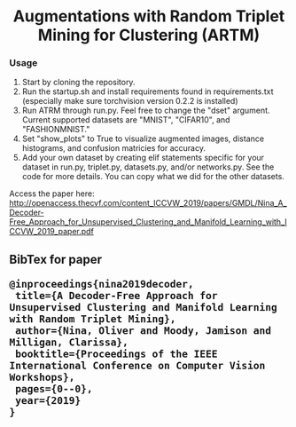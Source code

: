 <h1 align="center">
Augmentations with Random Triplet Mining for Clustering (ARTM)
</h1">



### Usage
1. Start by cloning the repository.
2. Run the startup.sh and install requirements found in requirements.txt (especially make sure torchvision version 0.2.2 is installed)
2. Run ATRM through run.py. Feel free to change the "dset" argument. Current supported datasets are "MNIST", "CIFAR10", and "FASHIONMNIST."
3. Set "show_plots" to True to visualize augmented images, distance histograms, and confusion matricies for accuracy.
4. Add your own dataset by creating elif statements specific for your dataset in run.py, triplet.py, datasets.py, and/or networks.py. See the code for more details. You can copy what we did for the other datasets. 

Access the paper here: http://openaccess.thecvf.com/content_ICCVW_2019/papers/GMDL/Nina_A_Decoder-Free_Approach_for_Unsupervised_Clustering_and_Manifold_Learning_with_ICCVW_2019_paper.pdf

<h2 align="left">
BibTex for paper
</h2">


 ``` 
@inproceedings{nina2019decoder,
  title={A Decoder-Free Approach for Unsupervised Clustering and Manifold Learning with Random Triplet Mining},
  author={Nina, Oliver and Moody, Jamison and Milligan, Clarissa},
  booktitle={Proceedings of the IEEE International Conference on Computer Vision Workshops},
  pages={0--0},
  year={2019}
}
```

